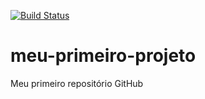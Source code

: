 [![Build Status](https://travis-ci.com/marceloamjr/meu-primeiro-projeto.svg?branch=master)](https://travis-ci.com/marceloamjr/meu-primeiro-projeto)
# meu-primeiro-projeto
Meu primeiro repositório GitHub
